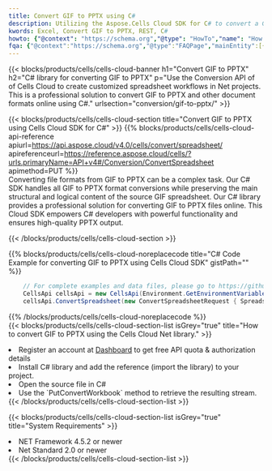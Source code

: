 ```yaml
---
title: Convert GIF to PPTX using C# 
description: Utilizing the Aspose.Cells Cloud SDK for C# to convert a GIF format file to a PPTX format file. 
kwords: Excel, Convert GIF to PPTX, REST, C#
howto: {"@context": "https://schema.org","@type": "HowTo","name": "How to convert GIF to PPTX using the Cells Cloud Net library.","description": "How to convert GIF to PPTX using the Cells Cloud Net library.","image": {"@type": "ImageObject"},"url": "/net/conversion/gif-to-pptx/","step": [{ "@type": "HowToStep","name": "How to convert GIF to PPTX using the Cells Cloud Net library. step 1", "image": {"@type": "ImageObject",},"url": "/net/conversion/gif-to-pptx/","text": "Register an account at <a href='https://dashboard.aspose.cloud/'>Dashboard</a> to get free API quota & authorization details",},{ "@type": "HowToStep","name": "How to convert GIF to PPTX using the Cells Cloud Net library. step 1", "image": {"@type": "ImageObject",},"url": "/net/conversion/gif-to-pptx/","text": "Install C# library and add the reference (import the library) to your project.",},{ "@type": "HowToStep","name": "How to convert GIF to PPTX using the Cells Cloud Net library. step 1", "image": {"@type": "ImageObject",},"url": "/net/conversion/gif-to-pptx/","text": "Open the source file in C#",},{ "@type": "HowToStep","name": "How to convert GIF to PPTX using the Cells Cloud Net library. step 1", "image": {"@type": "ImageObject",},"url": "/net/conversion/gif-to-pptx/","text": "Use the `PutConvertWorkbook` method to retrieve the resulting stream.",}, ],"supply": {"@type": "HowToSupply","name": "document"},"tool": [{"@type": "HowToTool","name": "Visual Studio, Visual Studio Code, Rider "},{"@type": "HowToTool","name": "Aspose Cells"}],"totalTime": "PT6M"}
fqa: {"@context":"https://schema.org","@type":"FAQPage","mainEntity":[{"@type":"Question","name":"Why convert file formats in C# using REST API?","acceptedAnswer":{"@type":"Answer","text":"Documents are encoded in many ways, and some files may be incompatible with the software you use. To open and read such files, just convert them to appropriate file formats.<br/><ol><li>Install .NET SDK and add the reference (import the library) to your project.</li><li>Open the source file in C# using REST API.</li><li>Call the PutConvertWorkbookRequest() method, passing an output filename with required extension.</li><li>Get the result of conversion as a separate file.</li></ol>"}},{"@type":"Question","name":"What file formats can I convert with your C# library?","acceptedAnswer":{"@type":"Answer","text":"We support a variety of file formats for conversion using .NET library, including XLSX, Excel, xls , PDF, CSV, HTML, Markdown, XML, PNG, JPG, TIFF, Json, TXT and many more."}},{"@type":"Question","name":"What is the maximum allowed file size for conversion using this .NET library?","acceptedAnswer":{"@type":"Answer","text":"There are no file size limits for format conversions using .NET library."}}]}
---
```



{{< blocks/products/cells/cells-cloud-banner h1="Convert GIF to PPTX" h2="C# library for converting GIF to PPTX" p="Use the Conversion API of of Cells Cloud to create customized spreadsheet workflows in Net projects. This is a professional solution to convert GIF to PPTX and other document formats online using C#." urlsection="conversion/gif-to-pptx/" >}}

{{< blocks/products/cells/cells-cloud-section  title="Convert GIF to PPTX using Cells Cloud SDK for C#" >}}
{{% blocks/products/cells/cells-cloud-api-reference  apiurl=https://api.aspose.cloud/v4.0/cells/convert/spreadsheet/  apireferenceurl=https://reference.aspose.cloud/cells/?urls.primaryName=API+v4#/Conversion/ConvertSpreadsheet  apimethod=PUT %}}
<br/>
Converting file formats from GIF to PPTX can be a complex task. Our C# SDK handles all GIF to PPTX format conversions while preserving the main structural and logical content of the source GIF spreadsheet. Our C# library provides a professional solution for converting GIF to PPTX files online. This Cloud SDK empowers C# developers with powerful functionality and ensures high-quality PPTX output.

{{< /blocks/products/cells/cells-cloud-section >}}

{{% blocks/products/cells/cells-cloud-noreplacecode title="C# Code Example for converting GIF to PPTX using Cells Cloud SDK" gistPath="" %}}
 
```cs
    // For complete examples and data files, please go to https://github.com/aspose-cells-cloud/aspose-cells-cloud-dotnet/
    CellsApi cellsApi = new CellsApi(Environment.GetEnvironmentVariable("ProductClientId"), Environment.GetEnvironmentVariable("ProductClientSecret"));
    cellsApi.ConvertSpreadsheet(new ConvertSpreadsheetRequest { Spreadsheet = "EmployeeSalesSummary.gif", format = "pptx" }, "EmployeeSalesSummary.pptx");
```
 
{{% /blocks/products/cells/cells-cloud-noreplacecode  %}}
<br/>
{{< blocks/products/cells/cells-cloud-section-list isGrey="true"  title="How to convert GIF to PPTX using the Cells Cloud Net library." >}}
<li>Register an account at <a href="https://dashboard.aspose.cloud/">Dashboard</a> to get free API quota & authorization details</li>
<li>Install C# library and add the reference (import the library) to your project.</li>
<li>Open the source file in C#</li>
<li>Use the `PutConvertWorkbook` method to retrieve the resulting stream.</li>
{{< /blocks/products/cells/cells-cloud-section-list >}}

{{< blocks/products/cells/cells-cloud-section-list isGrey="true"  title="System Requirements" >}}
<li>NET Framework 4.5.2 or newer</li>
<li>Net Standard 2.0 or newer</li>
{{< /blocks/products/cells/cells-cloud-section-list >}}
